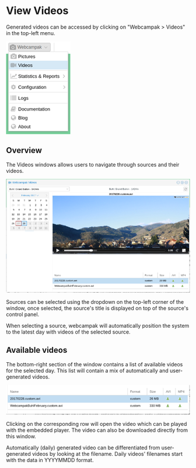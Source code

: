# View Videos

Generated videos can be accessed by clicking on "Webcampak > Videos" in the top-left menu.

![Videos Menu](images/desktop.menu.videos.en.png)

## Overview

The Videos windows allows users to navigate through sources and their videos.

![Videos](images/desktop.videos.en.png)

Sources can be selected using the dropdown on the top-left corner of the window, once selected, the source's title is displayed on top of the source's control panel.

When selecting a source, webcampak will automatically position the system to the latest day with videos of the selected source.

## Available videos

The bottom-right section of the window contains a list of available videos for the selected day. This list will contain a mix of automatically and user-generated videos.

![Videos](images/desktop.videos.list.en.png)

Clicking on the corresponding row will open the video which can be played with the embedded player. The video can also be downloaded directly from this window.

Automatically (daily) generated video can be differentiated from user-generated videos by looking at the filename. Daily videos' filenames start with the data in YYYYMMDD format.



